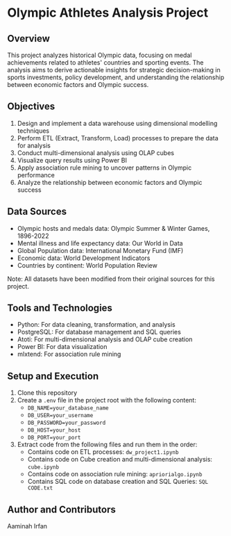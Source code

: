 # Olympic Athletes Analysis Project

## Overview
This project analyzes historical Olympic data, focusing on medal achievements related to athletes' countries and sporting events. The analysis aims to derive actionable insights for strategic decision-making in sports investments, policy development, and understanding the relationship between economic factors and Olympic success.

## Objectives
1. Design and implement a data warehouse using dimensional modelling techniques
2. Perform ETL (Extract, Transform, Load) processes to prepare the data for analysis
3. Conduct multi-dimensional analysis using OLAP cubes
4. Visualize query results using Power BI
5. Apply association rule mining to uncover patterns in Olympic performance
6. Analyze the relationship between economic factors and Olympic success

## Data Sources
- Olympic hosts and medals data: Olympic Summer & Winter Games, 1896-2022
- Mental illness and life expectancy data: Our World in Data
- Global Population data: International Monetary Fund (IMF)
- Economic data: World Development Indicators
- Countries by continent: World Population Review

Note: All datasets have been modified from their original sources for this project.

## Tools and Technologies
- Python: For data cleaning, transformation, and analysis
- PostgreSQL: For database management and SQL queries
- Atoti: For multi-dimensional analysis and OLAP cube creation
- Power BI: For data visualization
- mlxtend: For association rule mining

## Setup and Execution
1. Clone this repository
2. Create a `.env` file in the project root with the following content:
   - `DB_NAME=your_database_name`
   - `DB_USER=your_username`
   - `DB_PASSWORD=your_password`
   - `DB_HOST=your_host`
   - `DB_PORT=your_port`
3. Extract code from the following files and run them in the order:
     - Contains code on ETL processes: `dw_project1.ipynb`
     - Contains code on Cube creation and multi-dimensional analysis: `cube.ipynb`
     - Contains code on  association rule mining: `apriorialgo.ipynb`
     - Contains SQL code on database creation and SQL Queries: `SQL CODE.txt`

## Author and Contributors
Aaminah Irfan
